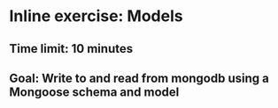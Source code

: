 # Inline exercise: Models

## Time limit: 10 minutes

## Goal: Write to and read from mongodb using a Mongoose schema and model

